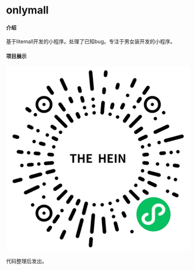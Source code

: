 # onlymall

#### 介绍
基于litemall开发的小程序。处理了已知bug。专注于男女装开发的小程序。

#### 项目展示
![二维码](doc/code.jpg)

代码整理后发出。